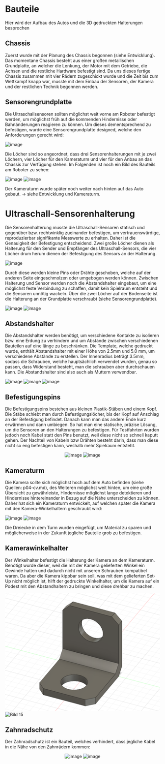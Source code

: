 # Bauteile
Hier wird der Aufbau des Autos und die 3D gedruckten Halterungen besprochen

## Chassis
Zuerst wurde mit der Planung des Chassis begonnen (siehe Entwicklung). Das momentane Chassis besteht aus einer großen metallischen Grundplatte, an welcher die Lenkung, der Motor mit dem Getriebe, die Achsen und die restliche Hardware befestigt sind. Da uns dieses fertige Chassis zusammen mit vier Rädern zugeschickt wurde und die Zeit bis zum Wettkampf knapp war, musste mit dem Einbau der Sensoren, der Kamera und der restlichen Technik begonnen werden.

## Sensorengrundplatte
Die Ultraschallsensoren sollten möglichst weit vorne am Roboter befestigt werden, um möglichst früh auf die kommenden Hindernisse oder Bahnänderungen reagieren zu können. Um dieses dementsprechend zu befestigen, wurde eine Sensorengrundplatte designed, welche den Anforderungen gerecht wird:


![image](https://github.com/SchroedingersBit/PfortGT-WRO/assets/112577730/33d35203-5d7d-423f-b0f0-16bca4fa95d8)


Die Löcher sind so angeordnet, dass drei Sensorenhalterungen mit je zwei Löchern, vier Löcher für den Kameraturm und vier für den Anbau an das Chassis zur Verfügung stehen. 
Im Folgenden ist noch ein Bild des Bauteils am Roboter zu sehen:

![image](https://github.com/SchroedingersBit/PfortGT-WRO/assets/112577730/9a25899c-d260-49f3-881b-2dc6c01752c9)
![image](https://github.com/SchroedingersBit/PfortGT-WRO/assets/112577730/9c118cdf-3bb3-4816-af39-2a46221e0a5f)

  
Der Kameraturm wurde später noch weiter nach hinten auf das Auto gebaut. -> siehe Entwicklung und Kameraturm.

# Ultraschall-Sensorenhalterung
Die Sensorenhalterung musste die Ultraschall-Sensoren statisch und gegenüber bzw. rechtwinklig zueinander befestigen, um vertrauenswürdige, reproduzierbar signifikante Messwerte zu erhalten. Daher ist die Genauigkeit der Befestigung entscheidend. Zwei große Löcher dienen als Halterung für den Sender und Empfänger des Ultraschall-Sensors, die vier Löcher drum herum dienen der Befestigung des Sensors an der Halterung.


![image](https://github.com/SchroedingersBit/PfortGT-WRO/assets/112577730/32a82d1e-696c-449c-a8d0-f7d60d0cf8aa)

  
Durch diese werden kleine Pins oder Drähte geschoben, welche auf der anderen Seite eingeschmolzen oder umgebogen werden können. Zwischen Halterung und Sensor werden noch die Abstandshalter eingebaut, um eine möglichst feste Verbindung zu schaffen, damit kein Spielraum entsteht und die Sensoren unnötig wackeln. Über die zwei Löcher auf der Bodenseite ist die Halterung an der Grundplatte verschraubt (siehe Sensorengrundplatte).
  

![image](https://github.com/SchroedingersBit/PfortGT-WRO/assets/112577730/334d4dce-3e46-45c6-a03c-59602ff7e33f)
![image](https://github.com/SchroedingersBit/PfortGT-WRO/assets/112577730/f18ff53a-ae82-4ac3-9526-122ccfe2c390)

  
## Abstandshalter
Die Abstandshalter werden benötigt, um verschiedene Kontakte zu isolieren bzw. eine Erdung zu verhindern und um Abstände zwischen verschiedenen Bauteilen auf eine länge zu beschränken. Die Template, welche gedruckt wurde, enthält Abstandshalter mit einer Höhe von 2.5mm und 5.0 mm, um verschiedene Abstände zu erstellen. Der Innenradius beträgt 3.5mm, sodass die Schrauben, welche hauptsächlich verwendet wurden, genau so passen, dass Widerstand besteht, man die schrauben aber durchschauen kann. Die Abstandshalter sind also auch als Muttern verwendbar.
  

![image](https://github.com/SchroedingersBit/PfortGT-WRO/assets/112577730/04ba8fd1-716d-4afc-b88d-1533bb0633a8)
![image](https://github.com/SchroedingersBit/PfortGT-WRO/assets/112577730/706013ab-588e-4522-b754-a6072ea3c4ae)
![image](https://github.com/SchroedingersBit/PfortGT-WRO/assets/112577730/3339c621-4b77-49e8-9c8f-8b8f87df40b4)

## Befestigungspins

Die Befestigungspins bestehen aus kleinen Plastik-Stäben und einem Kopf. Die Stäbe schiebt man durch Befestigungslöcher, bis der Kopf auf Anschlag an der Befestigung befindet.
Danach kann man das andere Ende kurz erwärmen und dann umbiegen. So hat man eine statische, präzise Lösung, um die Sensoren an den Halterungen zu befestigen. Für Testfahrten wurden jedoch noch Kabel statt den Pins benutzt, weil diese nicht so schnell kaputt gehen. Der Nachteil von Kabeln bzw Drähten besteht darin, dass man diese nicht so eng befestigen kann, weshalb mehr Spielraum entsteht.

<p align="center">
<img src="https://github.com/SchroedingersBit/PfortGT-WRO/assets/112577730/8cb851f1-fbc1-49db-9ed4-e9e78871d5a0" alt="image">
<img src="https://github.com/SchroedingersBit/PfortGT-WRO/assets/112577730/1840c780-e0f0-46ae-92cb-bfacb7737746" alt="image">
</p>

## Kameraturm

Die Kamera sollte sich möglichst hoch auf dem Auto befinden (siehe Quellen: p04-cv.md), des Weiteren möglichst weit hinten, um eine große Übersicht zu gewährleiste, Hindernisse möglichst lange detektieren und Hindernisse hintereinander in Bezug auf die Nähe unterscheiden zu können. Daher hat sich ein Kameraturm entwickelt, auf welchen später die Kamera mit den Kamera-Winkelhaltern geschraubt wird:

![image](https://github.com/SchroedingersBit/PfortGT-WRO/assets/112577730/c90109df-be5c-4b59-a350-b282f2f6e751)
![image](https://github.com/SchroedingersBit/PfortGT-WRO/assets/112577730/97419905-2b49-478c-ba52-a381e009ba3b)

Die Dreiecke in dem Turm wurden eingefügt, um Material zu sparen und möglicherweise in der Zukunft jegliche Bauteile grob zu befestigen.

## Kamerawinkelhalter

Der Winkelhalter befestigt die Halterung der Kamera an dem Kameraturm. Benötigt wurde dieser, weil die mit der Kamera gelieferten Winkel ein Gewinde hatten und dadurch nicht mit unseren Schrauben kompatibel waren. Da aber die Kamera kippbar sein soll, was mit dem gelieferten 	Set-Up nicht möglich ist, hilft der gedruckte Winkelhalter, um die Kamera auf ein Podest mit den Abstandhaltern zu bringen und diese drehbar zu machen.



![Bild 14](Bild14.png)    ![Bild 15](Bild15.png)

## Zahnradschutz

Der Zahnradschutz ist ein Bauteil, welches verhindert, dass jegliche Kabel in die Nähe von den Zahnrädern kommen:

<p align="center">
<img scr="Bild16.png" alt="image">
<img scr="Bild17.png" alt="image">
</p>
